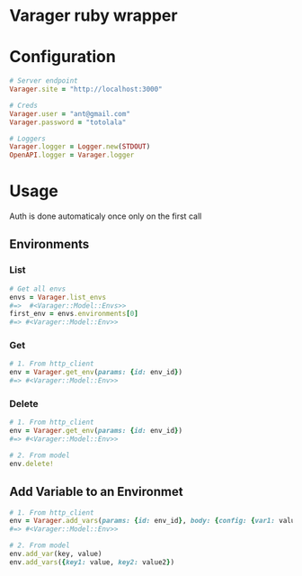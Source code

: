 Varager ruby wrapper
=======================

# Configuration
```ruby
# Server endpoint
Varager.site = "http://localhost:3000" 

# Creds
Varager.user = "ant@gmail.com"
Varager.password = "totolala"

# Loggers
Varager.logger = Logger.new(STDOUT)
OpenAPI.logger = Varager.logger
```

# Usage
Auth is done automaticaly once only on the first call
## Environments
### List
```ruby
# Get all envs
envs = Varager.list_envs
#=>  #<Varager::Model::Envs>>
first_env = envs.environments[0]
#=> #<Varager::Model::Env>>
```
### Get 
```ruby
# 1. From http_client
env = Varager.get_env(params: {id: env_id})
#=> #<Varager::Model::Env>>
```
### Delete
```ruby
# 1. From http_client
env = Varager.get_env(params: {id: env_id})
#=> #<Varager::Model::Env>>

# 2. From model
env.delete!
```

## Add Variable to an Environmet 
```ruby
# 1. From http_client
env = Varager.add_vars(params: {id: env_id}, body: {config: {var1: value, var2: value2}})
#=> #<Varager::Model::Env>>

# 2. From model
env.add_var(key, value)
env.add_vars({key1: value, key2: value2})
```
